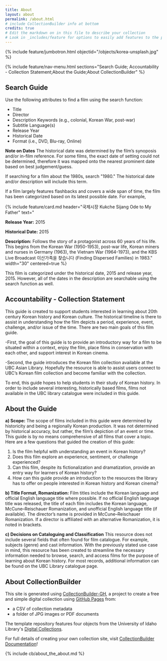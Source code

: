 ```yaml
---
title: About
layout: about
permalink: /about.html
# include CollectionBuilder info at bottom
credits: true
# Edit the markdown on in this file to describe your collection
# Look in _includes/feature for options to easily add features to the page
---
```


{% include feature/jumbotron.html objectid="/objects/korea-unsplash.jpg" %}

{% include feature/nav-menu.html sections="Search Guide; Accountability - Collection Statement;About the Guide;About CollectionBuilder" %}

## Search Guide
Use the following attributes to find a film using the search function:
- Title	
- Director 	
- Description Keywords (e.g., colonial, Korean War, post-war)
- Subtitle Language(s)
- Release Year
- Historical Date
- Format (i.e., DVD, Blu-ray, Online)

**Note on Dates**
The historical date was determined by the film’s synoposis and/or in-film reference. For some films, the exact date of setting could not be determined, therefore it was mapped onto the nearest prominent date based on best judgement/guess.

If searching for a film about the 1980s, search "1980." The historical date and/or description will include this term.

If a film largely features flashbacks and covers a wide span of time, the film has been categorized based on its latest possible date. For example,

{% include feature/card.md header="국제시장 Kukche Sijang Ode to My Father" text="

**Release Year:** 2015

**Historical Date:** 2015

**Description:** Follows the story of a protagonist across 60 years of his life. This begins from the Korean War (1950-1953), post-war life, Korean miners and nurses in Germany (1963), the Vietnam War (1964-1973), and the KBS Live Broadcast 이산가족을 찾습니다 (Finding Dispersed Families) in 1983." width="30" centered=true %}
 
This film is categorized under the historical date, 2015 and release year, 2015. However, all of the dates in the description are searchable using the search function as well.

## Accountability - Collection Statement
This guide is created to support students interested in learning about 20th century Korean history and Korean culture. The historical timeline is there to assist in understanding how the film depicts a period, experience, event, challenge, and/or issue of the time. There are two main goals of this film guide. 

-First, the goal of this guide is to provide an introductory way for a film to be situated within a context, enjoy the film, place films in conservation with each other, and support interest in Korean cinema.

-Second, the guide introduces the Korean film collection available at the UBC Asian Library. Hopefully the resource is able to assist users connect to UBC’s Korean film collection and become familiar with the collection. 

To end, this guide hopes to help students in their study of Korean history. In order to include several interesting, historically based films, films not available in the UBC library catalogue were included in this guide.

## About the Guide

**a) Scope:** 
The scope of films included in this guide were determined by historicity and being a regionally Korean production. It was not determined by historical accuracy, but rather, the film’s depiction of an event or time. This guide is by no means comprehensive of all films that cover a topic. Here are a few questions that guided the creation of this guide:	 
1. Is the film helpful with understanding an event in Korean history?
2. Does this film explore an experience, sentiment, or challenge experienced? 
3. Can this film, despite its fictionalization and dramatization, provide an entry way for learners of Korean history? 
4. How can this guide provide an introduction to the resources the library has to offer on people interested in Korean history and Korean cinema? 

**b) Title Format, Romanization:** 
Film titles include the Korean language and official English language title where possible. If no official English language title was released, the title of each film includes the Korean language, McCune–Reischauer Romanization, and unofficial English language title (if available). 
The director’s name is provided in McCune–Reischauer Romanization. If a director is affiliated with an alternative Romanization, it is noted in brackets.

**c) Decisions on Cataloguing and Classification**
This resource does not include several fields that often found for film catalogue. For example, subjects (genre) and cast information. With the previously stated use case in mind, this resource has been created to streamline the necessary information needed to browse, search, and access films for the purpose of learning about Korean history. For most records, additional information can be found on the UBC Library catalogue page. 


## About CollectionBuilder

This site is generated using [CollectionBuilder-GH](https://collectionbuilding.github.io/gh/), a project to create a free and simple digital collection using [GitHub Pages](https://pages.github.com/) from: 

- a CSV of collection metadata
- a folder of JPG images or PDF documents

The template repository features four objects from the University of Idaho Library's [Digital Collections](https://www.lib.uidaho.edu/digital). 

For full details of creating your own collection site, visit [CollectionBuilder Documentation](https://collectionbuilder.github.io/cb-docs/)!

<!-- IMPORTANT!!! DELETE this comment and the include below when you are finished editing this page for your collection. The include below introduces about page features. They will show up on your collection's about page until you delete it.  -->
{% include cb/about_the_about.md %} 
